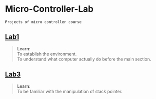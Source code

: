 # Micro-Controller-Lab  
`Projects of micro controller course`  
  

## [Lab1](https://github.com/sizzle0121/Micro-Controller-Lab/tree/master/lab1)  
>__Learn:__  
To establish the environment.  
To understand what computer actually do before the main section.  
  
## [Lab3](https://github.com/sizzle0121/Micro-Controller-Lab/tree/master/lab3)  
>__Learn:__  
To be familiar with the manipulation of stack pointer.  

